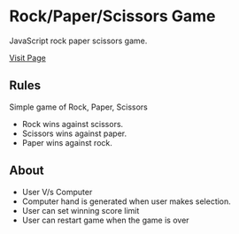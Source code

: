 # Rock/Paper/Scissors Game

JavaScript rock paper scissors game. 

[Visit Page](https://amrdesai.github.io/rock-paper-scissors/)


## Rules
Simple game of Rock, Paper, Scissors
- Rock wins against scissors.
- Scissors wins against paper.
- Paper wins against rock.

## About
- User V/s Computer
- Computer hand is generated when user makes selection.
- User can set winning score limit
- User can restart game when the game is over
